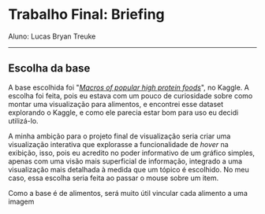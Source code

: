 # Trabalho Final: Briefing
Aluno: Lucas Bryan Treuke

---

## Escolha da base
A base escolhida foi "_[Macros of popular high protein foods](https://www.kaggle.com/datasets/fydrose/macros-of-popular-high-protein-foods)_", no Kaggle.
A escolha foi feita, pois eu estava com um pouco de curiosidade sobre como montar uma visualização para alimentos, e encontrei esse dataset explorando o Kaggle, e como ele parecia estar bom para uso eu decidi utilizá-lo.

A minha ambição para o projeto final de visualização seria criar uma visualização interativa que explorasse a funcionalidade de _hover_ na exibição, isso, pois eu acredito no poder informativo de um gráfico simples, apenas com uma visão mais superficial de informação, integrado a uma visualização mais detalhada à medida que um tópico é escolhido. No meu caso, essa escolha seria feita ao passar o mouse sobre um item.

Como a base é de alimentos, será muito útil vincular cada alimento a uma imagem